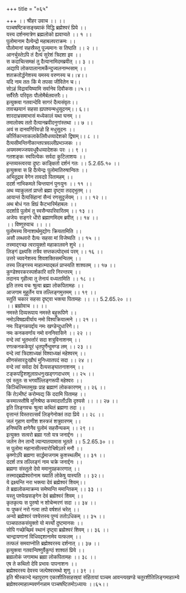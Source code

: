 +++
title = "०६५"

+++
।। श्रीहर उवाच ।। ।।  
पञ्चषष्टिकसङ्ख्याकं विद्धि ब्रह्मेश्वरं प्रिये ।।  
यस्य दर्शनमात्रेण ब्रह्मलोको ह्यवाप्यते ।। १ ।।  
 पुलोमानाम दैत्येन्द्रो महाबलपराक्रमः ।।  
पौलोमानां सहस्रैस्तु पूज्यमानः स तिष्ठति ।। २ ।।  
आनर्चुस्तेऽपि तं दैत्यं सुरेशं त्रिदशा इव ।।  
स कदाचित्समक्षं तु दैत्यानामिदमब्रवीत् ।। ३ ।।  
अद्यापि लोकपालानामर्केन्दुज्वलनाम्भसाम् ।।  
शतक्रतोर्द्धनेशस्य यमस्य वरुणस्य च।।४।।  
यदि नाम ततः किं मे तपसा जीवितेन च।।  
सोऽहं विद्रावयिष्यामि सर्वानेव दिवौकसः।।५।।  
सर्वैरेतैः परिवृतः पौलोमैर्बलवत्तरैः।।  
इत्युक्त्वा गतवान्देवि सागरं दैत्यसंवृतः।।  
तावच्छयानं सहसा ह्यपश्यन्मधुसूदनम्।। ६।।  
शारदाभ्रसमाभासं मध्येकालं यथा घनम् ।।  
तमालोक्य ततो दैत्यानब्रवीदनुगांस्तथा ।। ७ ।।  
अयं स दानवगिरिवज्रो हि मधुसूदनः ।।  
कीर्त्तिकान्ताकलाकेलिवैधव्यादेशको द्विषाम्।। ८ ।।  
दैत्यसीमन्तिनीकान्तपत्रवल्लीप्रभञ्जकः ।।  
अयमस्मज्जयवधूवैधव्यादेशकः परः ।। ९ ।।  
गतशङ्कः स्वपित्येकः सर्वदा कुटिलाशयः ।।  
हन्तव्यस्त्वरया दुष्टः काङ्क्षितो दर्शनं गतः ।। 5.2.65.१० ।।  
इत्युक्त्वा स हि दैत्येन्द्रः पुलोमातिरुषान्वितः ।।  
अभिदुद्राव वेगेन तावदग्रे पितामहम् ।।  
ददर्श नाभिकमले चिन्तयानं पुनःपुनः ।। ११ ।।  
अथ व्याकुलतां प्राप्तो ब्रह्मा दृष्ट्वा तदद्भुतम् ।।  
आयान्तं दैत्यसिंहानां सैन्यं रणसुदुर्जयम् ।। ।। १२ ।।  
अथ बोधं गतः क्षिप्रं कैटभारिर्महाबलः ।।  
ददर्शाग्रे पुलोमं तु स्वसैन्यपरिवारितम् ।। १३ ।।  
अजेयः सङ्गरे धीरो ब्रह्माणमिदम ब्रवीत् ।। १४ ।।  
।। विष्णुरुवाच ।। ।।  
पुलोमस्य विनाशार्थमुद्योगः क्रियतामिति ।।  
असौ लब्धवरो दैत्यः सहसा मां विजेष्यति ।। १५ ।।  
तस्माद्गच्छ त्वरायुक्तो महाकालवने शुभे ।।  
लिङ्गं द्रक्ष्यसि तत्रैव सप्तकल्पोद्भवं परम् ।। १६ ।।  
उत्तरे च्यवनेशस्य शिवशक्तिसमन्वितम् ।।  
तस्य लिङ्गस्य माहात्म्याद्बलं प्राप्स्यति शाश्वतम् ।। १७ ।।  
कुण्डेश्वरकरस्पर्शकारि वारि निरन्तरम् ।।  
तदानय गृहीत्वा तु तेनायं वध्यतामिति ।। १८ ।।  
इति तस्य वचः श्रुत्वा ब्रह्मा लोकपितामहः ।।  
आजगाम मुहूर्तेन यत्र तल्लिङ्गमुत्तमम् ।। १९ ।।  
स्तुतिं चकार सहसा दृष्ट्वा भक्त्या पितामहः ।। ।। 5.2.65.२० ।।  
।। ब्रह्मोवाच ।। ।।  
नमस्ते दिव्यरूपाय नमस्ते बहुरूपिणे ।।  
नमोऽविषह्यवीर्याय नमो विश्वक्रियात्मने ।। २१ ।।  
नमः पिङ्गकपर्द्दाय नमः खण्डेन्दुधारिणे।।  
नमः कनकवर्णाय नमो वननिवासिने ।। २२ ।।  
वन्दे त्वां भूतभर्त्तारं सदा शत्रुविनाशनम् ।।  
रणत्कनककेयूरं धृतपूर्णेन्दुमण्ड लम् ।। २३ ।।  
वन्दे त्वां त्रिदशाध्यक्षं विश्वाध्यक्षं महेश्वरम् ।।  
क्षीणसंसारदुःखौघं मुनिध्यातपदं सदा ।। २४ ।।  
वन्दे त्वां सर्वदा देवं दैत्यसङ्घातनाशनम् ।।  
टङ्कपट्टिशशूलाग्रधनुःखड्गगदाधरम् ।। २५ ।।  
एवं स्तुतः स भगवाँल्लिङ्गरूपी महेश्वरः ।।  
किञ्चित्स्मितमुखः प्राह ब्रह्माणं लोककारणम् ।। २६ ।।  
किं तेऽभीष्टं करोम्यद्य किं ददामि पितामह ।।  
कस्मात्स्तौषि मुनिश्रेष्ठ कस्मादार्तोऽसि दृश्यसे ।। ।। २७ ।।  
इति लिङ्गवचः श्रुत्वा कथितं ब्रह्मणा तदा ।।  
वृत्तान्तं विस्तरात्सर्वं लिङ्गेनोक्तं तदा प्रिये ।। २८ ।।  
जलं गृहाण वाणीश शस्त्रजं शत्रुवारणम् ।।  
हनिष्यसि क्षणेनैव पुलोमं सहसैन्यकम् ।। २९ ।।  
इत्युक्तः सत्वरो ब्रह्मा गतो यत्र जनार्द्दनः ।।  
जलेन तेन तान्दै त्यान्पातयामास भूतले ।। 5.2.65.३० ।।  
स पुलोमा महानासीत्स्वारोचिषेंऽतरे मनौ ।।  
कृष्णोऽपि ब्रह्मणा सार्द्धमाजगाम कुशस्थलीम् ।। ३१ ।।  
ददर्श तत्र तल्लिङ्गं नाम चक्रे जनार्द्दनः ।।  
ब्रह्मणा संस्तुतो देवो ममानुग्रहकारणात् ।।  
तस्माद्ब्रह्मेश्वरोनाम ख्यातिं लोकेषु यास्यति ।। ३२।।  
ये द्रक्ष्यन्ति नरा भक्त्या देवं ब्रह्मेश्वरं शिवम्।।  
ते ब्रह्मलोकमाक्रम्य समेष्यन्ति ममान्तिकम् ।। ३३ ।।  
यस्तु पश्येत्प्रसङ्गेन देवं ब्रह्मेश्वरं शिवम् ।।  
कृतकृत्यः स पुरुषो न शोचेन्मरणं सदा ।। ३४ ।।  
यः पुष्करं नरो गत्वा तपो वर्षशतं चरेत् ।।  
अन्यो ब्रह्मेश्वरं पश्येत्तस्य पुण्यं ततोऽधिकम् ।। ३५ ।।  
पञ्चपातकसंयुक्तो यो मर्त्त्यो दुष्टमानसः ।।  
सोपि गच्छेच्छिवं स्थानं दृष्ट्वा ब्रह्मेश्वरं शिवम् ।। ३६ ।।  
चान्द्रायणानां विधिवद्दशानामेव यत्फलम् ।।  
तत्फलं समवाप्नोति ब्रह्मेश्वरस्य दर्शनात् ।। ३७ ।।  
इत्युक्त्वा गतवान्विष्णुर्वैकुण्ठं शाश्वतं प्रिये ।।  
ब्रह्मलोकं जगामाथ ब्रह्मा लोकपितामहः ।। ३८ ।।  
एष ते कथितो देवि प्रभावः पापनाशनः ।।  
ब्रह्मेश्वरस्य देवस्य जल्पेश्वरमथो शृणु ।। ३९ ।।  
इति श्रीस्कान्दे महापुराण एकाशीतिसाहस्र्यां संहितायां पञ्चम आवन्त्यखण्डे चतुरशीतिलिङ्गमाहात्म्ये ब्रह्मेश्वरमाहात्म्यवर्णनन्नाम पञ्चषष्टितमोऽध्यायः ।।६५।।